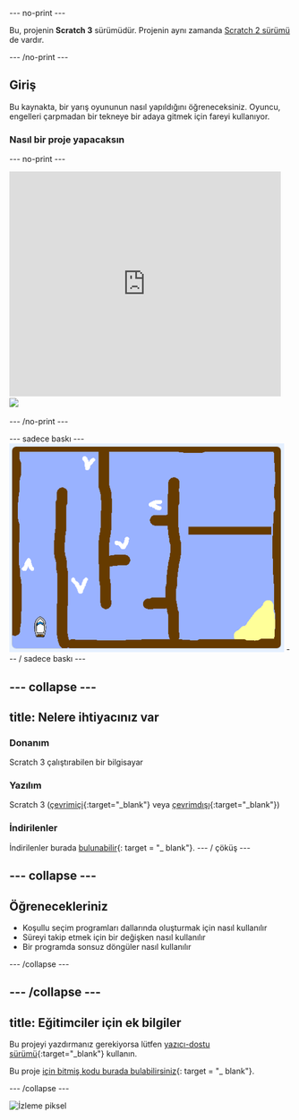 \--- no-print \---

Bu, projenin **Scratch 3** sürümüdür. Projenin aynı zamanda [Scratch 2 sürümü](https://projects.raspberrypi.org/en/projects/boat-race-scratch2) de vardır.

\--- /no-print \---

## Giriş

Bu kaynakta, bir yarış oyununun nasıl yapıldığını öğreneceksiniz. Oyuncu, engelleri çarpmadan bir tekneye bir adaya gitmek için fareyi kullanıyor.

### Nasıl bir proje yapacaksın

\--- no-print \---

<div class="scratch-preview">
  <iframe allowtransparency="true" width="485" height="402" src="https://scratch.mit.edu/projects/embed/276662533/?autostart=false" frameborder="0" scrolling="no"></iframe>
  <img src="images/boat-final.png">
</div>

\--- /no-print \---

\--- sadece baskı \--- ![boat race demo](images/boat_race_demo.png) \--- / sadece baskı \---

## \--- collapse \---

## title: Nelere ihtiyacınız var

### Donanım

Scratch 3 çalıştırabilen bir bilgisayar

### Yazılım

Scratch 3 ([çevrimiçi](https://rpf.io/scratchon){:target="_blank"} veya [çevrimdışı](https://rpf.io/scratchoff){:target="_blank"})

### İndirilenler

İndirilenler burada [bulunabilir](http://rpf.io/p/en/boat-race-go){: target = "_ blank"}. \--- / çöküş \---

## \--- collapse \---

## Öğrenecekleriniz

+ Koşullu seçim programları dallarında oluşturmak için nasıl kullanılır
+ Süreyi takip etmek için bir değişken nasıl kullanılır
+ Bir programda sonsuz döngüler nasıl kullanılır

\--- /collapse \---

## \--- /collapse \---

## title: Eğitimciler için ek bilgiler

Bu projeyi yazdırmanız gerekiyorsa lütfen [yazıcı-dostu sürümü](https://projects.raspberrypi.org/en/projects/boat-race/print){:target="_blank"} kullanın.

Bu proje [için bitmiş kodu burada bulabilirsiniz](http://rpf.io/p/en/boat-race-get){: target = "_ blank"}.

\--- /collapse \---

![İzleme piksel](https://code.org/api/hour/begin_codeclub_boatrace.png)